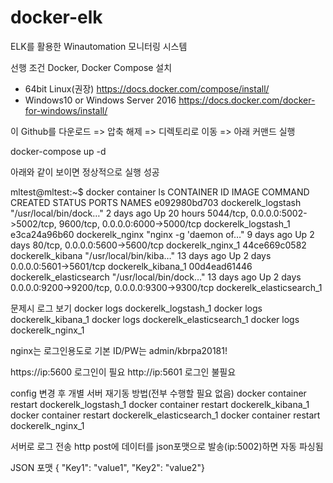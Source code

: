 # docker-elk
ELK를 활용한 Winautomation 모니터링 시스템

선행 조건
Docker, Docker Compose 설치
 * 64bit Linux(권장) https://docs.docker.com/compose/install/
 * Windows10 or Windows Server 2016 https://docs.docker.com/docker-for-windows/install/


이 Github를 다운로드 => 압축 해제 =>  디렉토리로 이동 => 아래 커맨드 실행

docker-compose up -d

아래와 같이 보이면 정상적으로 실행 성공

mltest@mltest:~$ docker container ls
CONTAINER ID  IMAGE                     COMMAND                  CREATED     STATUS        PORTS                                                                NAMES
e092980bd703  dockerelk_logstash        "/usr/local/bin/dock…"   2 days ago  Up 20 hours   5044/tcp, 0.0.0.0:5002->5002/tcp, 9600/tcp, 0.0.0.0:6000->5000/tcp   dockerelk_logstash_1
e3ca24a96b60  dockerelk_nginx           "nginx -g 'daemon of…"   9 days ago  Up 2 days     80/tcp, 0.0.0.0:5600->5600/tcp                                       dockerelk_nginx_1
44ce669c0582  dockerelk_kibana          "/usr/local/bin/kiba…"   13 days ago Up 2 days     0.0.0.0:5601->5601/tcp                                               dockerelk_kibana_1
00d4ead61446  dockerelk_elasticsearch   "/usr/local/bin/dock…"   13 days ago Up 2 days     0.0.0.0:9200->9200/tcp, 0.0.0.0:9300->9300/tcp                       dockerelk_elasticsearch_1


문제시 로그 보기 
docker logs dockerelk_logstash_1
docker logs dockerelk_kibana_1
docker logs dockerelk_elasticsearch_1
docker logs dockerelk_nginx_1

nginx는 로그인용도로 기본 ID/PW는 admin/kbrpa20181!

https://ip:5600 로그인이 필요
http://ip:5601 로그인 불필요 

config 변경 후 개별 서버 재기동 방법(전부 수행할 필요 없음)
docker container restart dockerelk_logstash_1
docker container restart dockerelk_kibana_1
docker container restart dockerelk_elasticsearch_1
docker container restart dockerelk_nginx_1


서버로 로그 전송
http post에 데이터를 json포맷으로 발송(ip:5002)하면 자동 파싱됨

JSON 포맷
{ "Key1": "value1", "Key2": "value2"}
